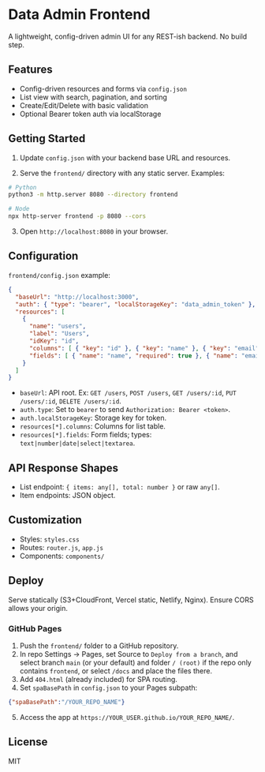 # Data Admin Frontend

A lightweight, config-driven admin UI for any REST-ish backend. No build step.

## Features
- Config-driven resources and forms via `config.json`
- List view with search, pagination, and sorting
- Create/Edit/Delete with basic validation
- Optional Bearer token auth via localStorage

## Getting Started

1) Update `config.json` with your backend base URL and resources.

2) Serve the `frontend/` directory with any static server. Examples:

```bash
# Python
python3 -m http.server 8080 --directory frontend

# Node
npx http-server frontend -p 8080 --cors
```

3) Open `http://localhost:8080` in your browser.

## Configuration

`frontend/config.json` example:

```json
{
  "baseUrl": "http://localhost:3000",
  "auth": { "type": "bearer", "localStorageKey": "data_admin_token" },
  "resources": [
    {
      "name": "users",
      "label": "Users",
      "idKey": "id",
      "columns": [ { "key": "id" }, { "key": "name" }, { "key": "email" } ],
      "fields": [ { "name": "name", "required": true }, { "name": "email", "required": true } ]
    }
  ]
}
```

- `baseUrl`: API root. Ex: `GET /users`, `POST /users`, `GET /users/:id`, `PUT /users/:id`, `DELETE /users/:id`.
- `auth.type`: Set to `bearer` to send `Authorization: Bearer <token>`.
- `auth.localStorageKey`: Storage key for token.
- `resources[*].columns`: Columns for list table.
- `resources[*].fields`: Form fields; types: `text|number|date|select|textarea`.

## API Response Shapes

- List endpoint: `{ items: any[], total: number }` or raw `any[]`.
- Item endpoints: JSON object.

## Customization

- Styles: `styles.css`
- Routes: `router.js`, `app.js`
- Components: `components/`

## Deploy

Serve statically (S3+CloudFront, Vercel static, Netlify, Nginx). Ensure CORS allows your origin.

### GitHub Pages

1) Push the `frontend/` folder to a GitHub repository.
2) In repo Settings → Pages, set Source to `Deploy from a branch`, and select branch `main` (or your default) and folder `/ (root)` if the repo only contains `frontend`, or select `/docs` and place the files there.
3) Add `404.html` (already included) for SPA routing.
4) Set `spaBasePath` in `config.json` to your Pages subpath:

```json
{"spaBasePath":"/YOUR_REPO_NAME"}
```

5) Access the app at `https://YOUR_USER.github.io/YOUR_REPO_NAME/`.

## License
MIT